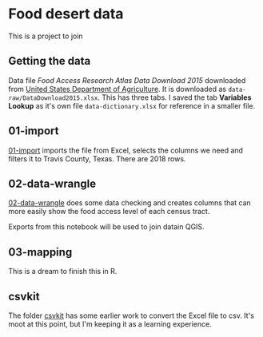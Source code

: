 # Food desert data

This is a project to join

## Getting the data

Data file _Food Access Research Atlas Data Download 2015_ downloaded from [United States Department of Agriculture](https://www.ers.usda.gov/data-products/food-access-research-atlas/download-the-data/). It is downloaded as `data-raw/DataDownload2015.xlsx`. This has three tabs. I saved the tab **Variables Lookup** as it's own file `data-dictionary.xlsx` for reference in a smaller file.

## 01-import

[01-import](https://utdata.github.io/rwd-food-desert/01-import.html) imports the file from Excel, selects the columns we need and filters it to Travis County, Texas. There are 2018 rows.

## 02-data-wrangle

[02-data-wrangle](https://utdata.github.io/rwd-food-desert/02-data-wrangle.html) does some data checking and creates columns that can more easily show the food access level of each census tract.

Exports from this notebook will be used to join datain QGIS.

## 03-mapping

This is a dream to finish this in R.

## csvkit

The folder [csvkit](csvkit) has some earlier work to convert the Excel file to csv. It's moot at this point, but I'm keeping it as a learning experience.

